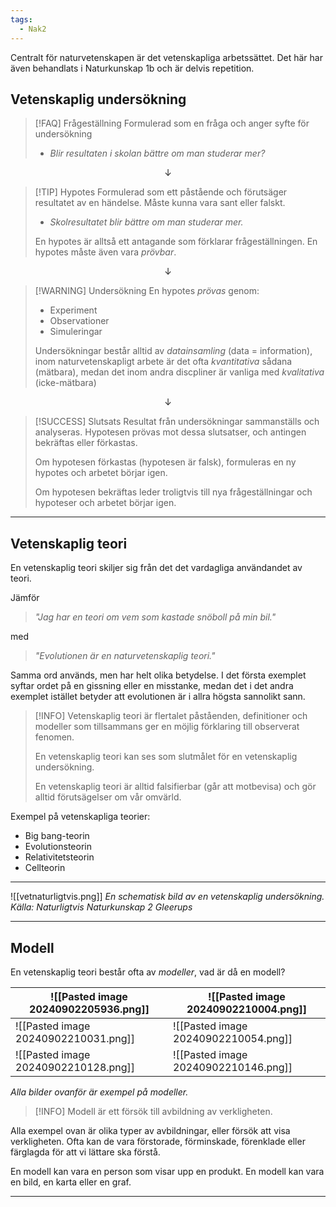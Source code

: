 ```yaml
---
tags:
  - Nak2
---
```

Centralt för naturvetenskapen är det vetenskapliga arbetssättet. Det här har även behandlats i Naturkunskap 1b och är delvis repetition.

## Vetenskaplig undersökning

>[!FAQ] Frågeställning
>Formulerad som en fråga och anger syfte för undersökning
>- *Blir resultaten i skolan bättre om man studerar mer?*

$$ ↓ $$

>[!TIP] Hypotes
>Formulerad som ett påstående och förutsäger resultatet av en händelse. Måste kunna vara sant eller falskt.
>- *Skolresultatet blir bättre om man studerar mer.*
>
>En hypotes är alltså ett antagande som förklarar frågeställningen. En hypotes måste även vara *prövbar*.

$$ ↓ $$

> [!WARNING] Undersökning
> En hypotes *prövas* genom:
> - Experiment
> - Observationer
> - Simuleringar
> 
> Undersökningar består alltid av *datainsamling* (data = information), inom naturvetenskapligt arbete är det ofta *kvantitativa* sådana (mätbara), medan det inom andra discpliner är vanliga med *kvalitativa* (icke-mätbara)

$$ ↓ $$

>[!SUCCESS] Slutsats
>Resultat från undersökningar sammanställs och analyseras. Hypotesen prövas mot dessa slutsatser, och antingen bekräftas eller förkastas.
>
>Om hypotesen förkastas (hypotesen är falsk), formuleras en ny hypotes och arbetet börjar igen.
>
>Om hypotesen bekräftas leder troligtvis till nya frågeställningar och hypoteser och arbetet börjar igen.

---
## Vetenskaplig teori

En vetenskaplig teori skiljer sig från det det vardagliga användandet av teori.

Jämför

>*"Jag har en teori om vem som kastade snöboll på min bil."*

med

>*"Evolutionen är en naturvetenskaplig teori."*

Samma ord används, men har helt olika betydelse. I det första exemplet syftar ordet på en gissning eller en misstanke, medan det i det andra exemplet istället betyder att evolutionen är i allra högsta sannolikt sann.

>[!INFO] Vetenskaplig teori
>är flertalet påståenden, definitioner och modeller som tillsammans ger en möjlig förklaring till observerat fenomen.
>
>En vetenskaplig teori kan ses som slutmålet för en vetenskaplig undersökning.
>
>En vetenskaplig teori är alltid falsifierbar (går att motbevisa) och gör alltid förutsägelser om vår omvärld.

Exempel på vetenskapliga teorier:
- Big bang-teorin
- Evolutionsteorin
- Relativitetsteorin
- Cellteorin

---

![[vetnaturligtvis.png]]
*En schematisk bild av en vetenskaplig undersökning. Källa: Naturligtvis Naturkunskap 2 Gleerups*

---

## Modell

En vetenskaplig teori består ofta av *modeller*, vad är då en modell?

| ![[Pasted image 20240902205936.png]] | ![[Pasted image 20240902210004.png]] |
| ------------------------------------ | ------------------------------------ |
| ![[Pasted image 20240902210031.png]] | ![[Pasted image 20240902210054.png]] |
| ![[Pasted image 20240902210128.png]] | ![[Pasted image 20240902210146.png]] |
*Alla bilder ovanför är exempel på modeller.*

>[!INFO] Modell
>är ett försök till avbildning av verkligheten.

Alla exempel ovan är olika typer av avbildningar, eller försök att visa verkligheten. Ofta kan de vara förstorade, förminskade, förenklade eller färglagda för att vi lättare ska förstå. 

En modell kan vara en person som visar upp en produkt. En modell kan vara en bild, en karta eller en graf.

---

